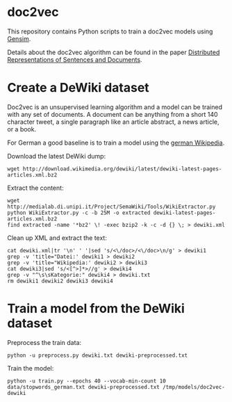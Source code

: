 # doc2vec

This repository contains Python scripts to train a doc2vec models using [Gensim](https://radimrehurek.com/gensim/models/doc2vec.html).

Details about the doc2vec algorithm can be found in the paper [Distributed Representations of Sentences and Documents](https://arxiv.org/abs/1405.4053v2).


# Create a DeWiki dataset

Doc2vec is an unsupervised learning algorithm and a model can be trained with any set of documents. A document can be 
anything from a short 140 character tweet, a single paragraph like an article abstract, a  news article, or a book. 

For German a good baseline is to train a model using the [german Wikipedia](https://de.wikipedia.org/wiki/Wikipedia:Hauptseite).

Download the latest DeWiki dump:

    wget http://download.wikimedia.org/dewiki/latest/dewiki-latest-pages-articles.xml.bz2

Extract the content:

    wget http://medialab.di.unipi.it/Project/SemaWiki/Tools/WikiExtractor.py
    python WikiExtractor.py -c -b 25M -o extracted dewiki-latest-pages-articles.xml.bz2
    find extracted -name '*bz2' \! -exec bzip2 -k -c -d {} \; > dewiki.xml

Clean up XML and extract the text:

    cat dewiki.xml|tr '\n' ' '|sed 's/<\/doc>/<\/doc>\n/g' > dewiki1
    grep -v 'title="Datei:' dewiki1 > dewiki2
    grep -v 'title="Wikipedia:' dewiki2 > dewiki3
    cat dewiki3|sed 's/<[^>]*>//g' > dewiki4
    grep -v "^\s\sKategorie:" dewiki4 > dewiki.txt
    rm dewiki1 dewiki2 dewiki3 dewiki4


# Train a model from the DeWiki dataset

Preprocess the train data:

    python -u preprocess.py dewiki.txt dewiki-preprocessed.txt

Train the model:

    python -u train.py --epochs 40 --vocab-min-count 10 data/stopwords_german.txt dewiki-preprocessed.txt /tmp/models/doc2vec-dewiki
